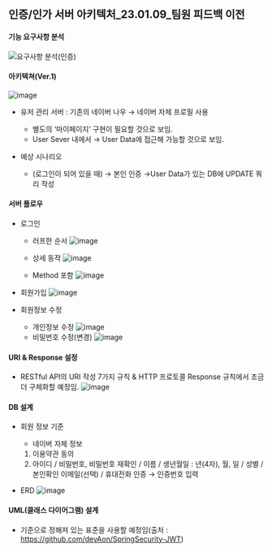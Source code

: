 ## 인증/인가 서버 아키텍처_23.01.09_팀원 피드백 이전

#### 기능 요구사항 분석

![요구사항 분석(인증)](https://user-images.githubusercontent.com/102213509/218685904-bb0a73da-1af4-48c8-9436-6bc3cc6cf9c4.png)

    
#### 아키텍쳐(Ver.1)
![image](https://user-images.githubusercontent.com/102213509/218686304-7357e685-9b24-4d18-8759-ebf896c63824.png)
- 유저 관리 서버 : 기존의 네이버 나우 → 네이버 자체 프로필 사용
  - 별도의 ‘마이페이지’ 구현이 필요할 것으로 보임.
  - User Sever 내에서 → User Data에 접근해 가능할 것으로 보임.
  
- 예상 시나리오
  - (로그인이 되어 있을 때) → 본인 인증 →User Data가 있는 DB에 UPDATE 쿼리 작성
    
#### 서버 플로우
- 로그인
  - 러프한 순서
  ![image](https://user-images.githubusercontent.com/102213509/218687260-b07e6091-4a33-406d-a06b-7a6aa9341f97.png)
    
  - 상세 동작
  ![image](https://user-images.githubusercontent.com/102213509/218687524-81672c72-66a6-4ba8-90c3-fd1291141476.png)
    
  - Method 포함
  ![image](https://user-images.githubusercontent.com/102213509/218688387-3c462bfe-173a-4739-a085-a96560ffbd64.png)


- 회원가입
![image](https://user-images.githubusercontent.com/102213509/218688706-8a02671f-fd39-48b5-9b30-16de21db6f03.png)

- 회원정보 수정
  - 개인정보 수정
  ![image](https://user-images.githubusercontent.com/102213509/218689397-656de391-41e0-4e42-a0a2-286a8c269e2f.png)
  - 비밀번호 수정(변경)
  ![image](https://user-images.githubusercontent.com/102213509/218689693-8e70f5d1-2b2c-423b-8295-be0dae945eeb.png)

#### URI & Response 설정
- RESTful API의 URI 작성 7가지 규칙 & HTTP 프로토콜 Response 규칙에서 조금 더 구체화할 예정임.
![image](https://user-images.githubusercontent.com/102213509/218690388-4ce7dbfc-de4f-43ee-9bf1-0f5acf683c4d.png)
#### DB 설계
- 회원 정보 기준
  - 네이버 자체 정보
  1) 이용약관 동의
  2) 아이디 / 비밀번호, 비밀번호 재확인 / 이름 / 생년월일 : 년(4자), 월, 일 / 성별 / 본인확인 이메일(선택) / 휴대전화 인증 → 인증번호 입력
 
- ERD
![image](https://user-images.githubusercontent.com/102213509/218690977-f5fa2baa-2aff-47a0-8945-6c9a4547a15b.png)

#### UML(클래스 다이어그램) 설계
- 기준으로 정해져 있는 표준을 사용할 예정임(출처 : https://github.com/devAon/SpringSecurity-JWT)
